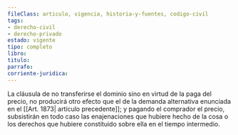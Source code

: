 ```yaml
---
fileClass: articulo, vigencia, historia-y-fuentes, codigo-civil
tags:
- derecho-civil
- derecho-privado
estado: vigente
tipo: completo
libro:
titulo:
parrafo:
corriente-juridica:
---
```

La cláusula de no transferirse el dominio sino en virtud de la paga del precio, no producirá otro efecto que el de la demanda alternativa enunciada en el [[Art. 1873| artículo precedente]]; y pagando el comprador el precio, subsistirán en todo caso las enajenaciones que hubiere hecho de la cosa o los derechos que hubiere constituido sobre ella en el tiempo intermedio.
